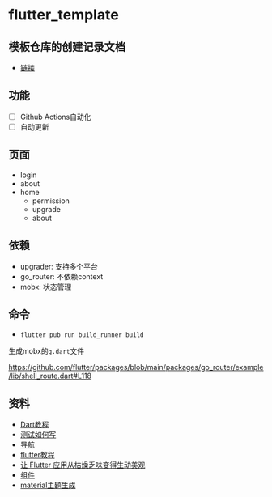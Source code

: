 # flutter_template

## 模板仓库的创建记录文档

- [链接](./docs)

## 功能

- [ ] Github Actions自动化
- [ ] 自动更新

## 页面

- login
- about
- home
  - permission
  - upgrade
  - about

## 依赖

- upgrader: 支持多个平台
- go_router: 不依赖context
- mobx: 状态管理



## 命令

- `flutter pub run build_runner build`

生成mobx的`g.dart`文件

https://github.com/flutter/packages/blob/main/packages/go_router/example/lib/shell_route.dart#L118

## 资料

- [Dart教程](https://dart.cn/guides)
- [测试如何写](https://juejin.cn/post/7318704408728158246)
- [导航](https://codewithandrea.com/articles/flutter-bottom-navigation-bar-nested-routes-gorouter/)
- [flutter教程](https://codewithandrea.com/tutorials/)
- [让 Flutter 应用从枯燥乏味变得生动美观](https://codelabs.developers.google.com/codelabs/flutter-boring-to-beautiful?hl=zh-cn#6)
- [组件](https://fluttergems.dev/)
- [material主题生成](https://m3.material.io/theme-builder)